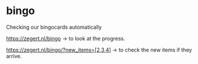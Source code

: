 # bingo
Checking our bingocards automatically

https://zegert.nl/bingo -> to look at the progress.

https://zegert.nl/bingo/?new_items=[2,3,4] -> to check the new items if they arrive.
